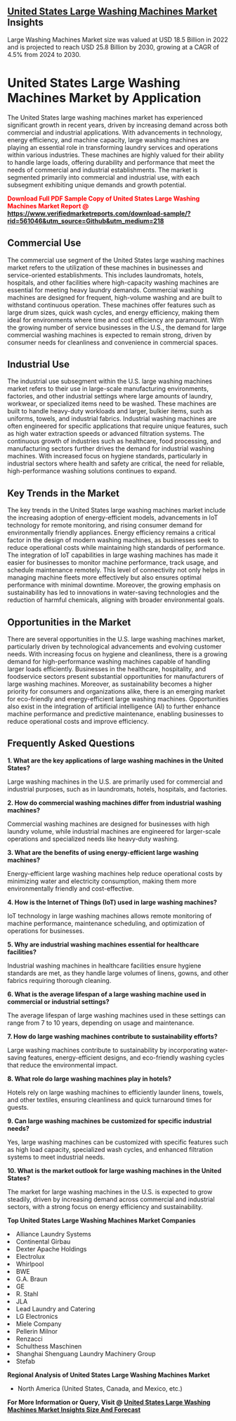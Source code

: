 <h2><a href="https://www.verifiedmarketreports.com/download-sample/?rid=561046&amp;utm_source=Github&amp;utm_medium=218" target="_blank">United States Large Washing Machines Market</a> Insights</h2><p>Large Washing Machines Market size was valued at USD 18.5 Billion in 2022 and is projected to reach USD 25.8 Billion by 2030, growing at a CAGR of 4.5% from 2024 to 2030.</p><p> <h1>United States Large Washing Machines Market by Application</h1> <p>The United States large washing machines market has experienced significant growth in recent years, driven by increasing demand across both commercial and industrial applications. With advancements in technology, energy efficiency, and machine capacity, large washing machines are playing an essential role in transforming laundry services and operations within various industries. These machines are highly valued for their ability to handle large loads, offering durability and performance that meet the needs of commercial and industrial establishments. The market is segmented primarily into commercial and industrial use, with each subsegment exhibiting unique demands and growth potential. </p> <p><strong><p><span class=""><span style="color: #ff0000;"><strong>Download Full PDF Sample Copy of United States Large Washing Machines Market Report</strong> @ </span><a href="https://www.verifiedmarketreports.com/download-sample/?rid=561046&amp;utm_source=Github&amp;utm_medium=218" target="_blank">https://www.verifiedmarketreports.com/download-sample/?rid=561046&amp;utm_source=Github&amp;utm_medium=218</a></span></p></strong></p> <h2>Commercial Use</h2> <p>The commercial use segment of the United States large washing machines market refers to the utilization of these machines in businesses and service-oriented establishments. This includes laundromats, hotels, hospitals, and other facilities where high-capacity washing machines are essential for meeting heavy laundry demands. Commercial washing machines are designed for frequent, high-volume washing and are built to withstand continuous operation. These machines offer features such as large drum sizes, quick wash cycles, and energy efficiency, making them ideal for environments where time and cost efficiency are paramount. With the growing number of service businesses in the U.S., the demand for large commercial washing machines is expected to remain strong, driven by consumer needs for cleanliness and convenience in commercial spaces.</p> <h2>Industrial Use</h2> <p>The industrial use subsegment within the U.S. large washing machines market refers to their use in large-scale manufacturing environments, factories, and other industrial settings where large amounts of laundry, workwear, or specialized items need to be washed. These machines are built to handle heavy-duty workloads and larger, bulkier items, such as uniforms, towels, and industrial fabrics. Industrial washing machines are often engineered for specific applications that require unique features, such as high water extraction speeds or advanced filtration systems. The continuous growth of industries such as healthcare, food processing, and manufacturing sectors further drives the demand for industrial washing machines. With increased focus on hygiene standards, particularly in industrial sectors where health and safety are critical, the need for reliable, high-performance washing solutions continues to expand.</p> <h2>Key Trends in the Market</h2> <p>The key trends in the United States large washing machines market include the increasing adoption of energy-efficient models, advancements in IoT technology for remote monitoring, and rising consumer demand for environmentally friendly appliances. Energy efficiency remains a critical factor in the design of modern washing machines, as businesses seek to reduce operational costs while maintaining high standards of performance. The integration of IoT capabilities in large washing machines has made it easier for businesses to monitor machine performance, track usage, and schedule maintenance remotely. This level of connectivity not only helps in managing machine fleets more effectively but also ensures optimal performance with minimal downtime. Moreover, the growing emphasis on sustainability has led to innovations in water-saving technologies and the reduction of harmful chemicals, aligning with broader environmental goals.</p> <h2>Opportunities in the Market</h2> <p>There are several opportunities in the U.S. large washing machines market, particularly driven by technological advancements and evolving customer needs. With increasing focus on hygiene and cleanliness, there is a growing demand for high-performance washing machines capable of handling larger loads efficiently. Businesses in the healthcare, hospitality, and foodservice sectors present substantial opportunities for manufacturers of large washing machines. Moreover, as sustainability becomes a higher priority for consumers and organizations alike, there is an emerging market for eco-friendly and energy-efficient large washing machines. Opportunities also exist in the integration of artificial intelligence (AI) to further enhance machine performance and predictive maintenance, enabling businesses to reduce operational costs and improve efficiency.</p> <h2>Frequently Asked Questions</h2> <p><strong>1. What are the key applications of large washing machines in the United States?</strong></p> <p>Large washing machines in the U.S. are primarily used for commercial and industrial purposes, such as in laundromats, hotels, hospitals, and factories.</p> <p><strong>2. How do commercial washing machines differ from industrial washing machines?</strong></p> <p>Commercial washing machines are designed for businesses with high laundry volume, while industrial machines are engineered for larger-scale operations and specialized needs like heavy-duty washing.</p> <p><strong>3. What are the benefits of using energy-efficient large washing machines?</strong></p> <p>Energy-efficient large washing machines help reduce operational costs by minimizing water and electricity consumption, making them more environmentally friendly and cost-effective.</p> <p><strong>4. How is the Internet of Things (IoT) used in large washing machines?</strong></p> <p>IoT technology in large washing machines allows remote monitoring of machine performance, maintenance scheduling, and optimization of operations for businesses.</p> <p><strong>5. Why are industrial washing machines essential for healthcare facilities?</strong></p> <p>Industrial washing machines in healthcare facilities ensure hygiene standards are met, as they handle large volumes of linens, gowns, and other fabrics requiring thorough cleaning.</p> <p><strong>6. What is the average lifespan of a large washing machine used in commercial or industrial settings?</strong></p> <p>The average lifespan of large washing machines used in these settings can range from 7 to 10 years, depending on usage and maintenance.</p> <p><strong>7. How do large washing machines contribute to sustainability efforts?</strong></p> <p>Large washing machines contribute to sustainability by incorporating water-saving features, energy-efficient designs, and eco-friendly washing cycles that reduce the environmental impact.</p> <p><strong>8. What role do large washing machines play in hotels?</strong></p> <p>Hotels rely on large washing machines to efficiently launder linens, towels, and other textiles, ensuring cleanliness and quick turnaround times for guests.</p> <p><strong>9. Can large washing machines be customized for specific industrial needs?</strong></p> <p>Yes, large washing machines can be customized with specific features such as high load capacity, specialized wash cycles, and enhanced filtration systems to meet industrial needs.</p> <p><strong>10. What is the market outlook for large washing machines in the United States?</strong></p> <p>The market for large washing machines in the U.S. is expected to grow steadily, driven by increasing demand across commercial and industrial sectors, with a strong focus on energy efficiency and sustainability.</p> </p><p><strong>Top United States Large Washing Machines Market Companies</strong></p><div data-test-id=""><p><li>Alliance Laundry Systems</li><li> Continental Girbau</li><li> Dexter Apache Holdings</li><li> Electrolux</li><li> Whirlpool</li><li> BWE</li><li> G.A. Braun</li><li> GE</li><li> R. Stahl</li><li> JLA</li><li> Lead Laundry and Catering</li><li> LG Electronics</li><li> Miele Company</li><li> Pellerin Milnor</li><li> Renzacci</li><li> Schulthess Maschinen</li><li> Shanghai Shenguang Laundry Machinery Group</li><li> Stefab</li></p><div><strong>Regional Analysis of&nbsp;United States Large Washing Machines Market</strong></div><ul><li dir="ltr"><p dir="ltr">North America&nbsp;(United States, Canada, and Mexico, etc.)</p></li></ul><p><strong>For More Information or Query, Visit @&nbsp;</strong><strong><a href="https://www.verifiedmarketreports.com/product/large-washing-machines-market-size-and-forecast/?utm_source=Github&amp;utm_medium=218" target="_blank">United States Large Washing Machines Market Insights Size And Forecast</a></strong></p></div>
